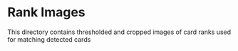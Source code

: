 # Rank Images
This directory contains thresholded and cropped images of card ranks used for matching detected cards

